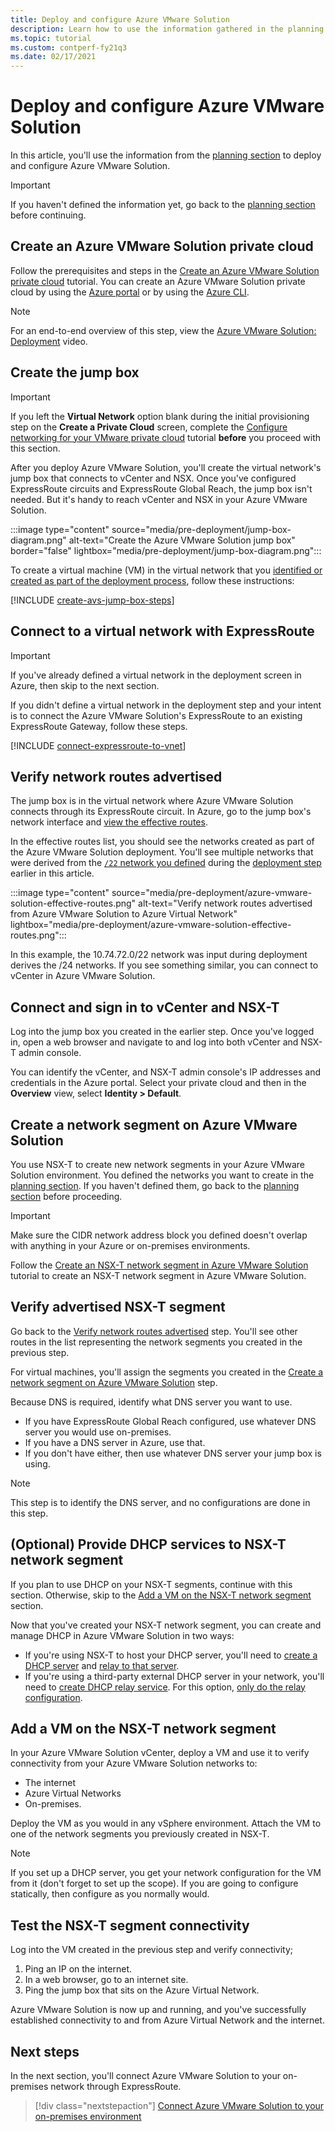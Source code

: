 ```yaml
---
title: Deploy and configure Azure VMware Solution
description: Learn how to use the information gathered in the planning stage to deploy and configure the Azure VMware Solution private cloud.
ms.topic: tutorial
ms.custom: contperf-fy21q3
ms.date: 02/17/2021
---
```


# Deploy and configure Azure VMware Solution

In this article, you'll use the information from the [planning section](production-ready-deployment-steps.md) to deploy and configure Azure VMware Solution. 

>[!IMPORTANT]
>If you haven't defined the information yet, go back to the [planning section](production-ready-deployment-steps.md) before continuing.


## Create an Azure VMware Solution private cloud

Follow the prerequisites and steps in the [Create an Azure VMware Solution private cloud](tutorial-create-private-cloud.md) tutorial. You can create an Azure VMware Solution private cloud by using the [Azure portal](tutorial-create-private-cloud.md#azure-portal) or by using the [Azure CLI](tutorial-create-private-cloud.md#azure-cli).  

>[!NOTE]
>For an end-to-end overview of this step, view the [Azure VMware Solution: Deployment](https://www.youtube.com/embed/gng7JjxgayI) video.

## Create the jump box

>[!IMPORTANT]
>If you left the **Virtual Network** option blank during the initial provisioning step on the **Create a Private Cloud** screen, complete the [Configure networking for your VMware private cloud](tutorial-configure-networking.md) tutorial **before** you proceed with this section.  

After you deploy Azure VMware Solution, you'll create the virtual network's jump box that connects to vCenter and NSX. Once you've configured ExpressRoute circuits and ExpressRoute Global Reach, the jump box isn't needed.  But it's handy to reach vCenter and NSX in your Azure VMware Solution.  

:::image type="content" source="media/pre-deployment/jump-box-diagram.png" alt-text="Create the Azure VMware Solution jump box" border="false" lightbox="media/pre-deployment/jump-box-diagram.png":::

To create a virtual machine (VM) in the virtual network that you [identified or created as part of the deployment process](production-ready-deployment-steps.md#attach-virtual-network-to-azure-vmware-solution), follow these instructions: 

[!INCLUDE [create-avs-jump-box-steps](includes/create-jump-box-steps.md)]

## Connect to a virtual network with ExpressRoute

>[!IMPORTANT]
>If you've already defined a virtual network in the deployment screen in Azure, then skip to the next section.

If you didn't define a virtual network in the deployment step and your intent is to connect the Azure VMware Solution's ExpressRoute to an existing ExpressRoute Gateway, follow these steps.

[!INCLUDE [connect-expressroute-to-vnet](includes/connect-expressroute-vnet.md)]

## Verify network routes advertised

The jump box is in the virtual network where Azure VMware Solution connects through its ExpressRoute circuit.  In Azure, go to the jump box's network interface and [view the effective routes](../virtual-network/manage-route-table.md#view-effective-routes).

In the effective routes list, you should see the networks created as part of the Azure VMware Solution deployment. You'll see multiple networks that were derived from the [`/22` network you defined](production-ready-deployment-steps.md#ip-address-segment) during the [deployment step](#deploy-azure-vmware-solution) earlier in this article.

:::image type="content" source="media/pre-deployment/azure-vmware-solution-effective-routes.png" alt-text="Verify network routes advertised from Azure VMware Solution to Azure Virtual Network" lightbox="media/pre-deployment/azure-vmware-solution-effective-routes.png":::

In this example, the 10.74.72.0/22 network was input during deployment derives the /24 networks.  If you see something similar, you can connect to vCenter in Azure VMware Solution.

## Connect and sign in to vCenter and NSX-T

Log into the jump box you created in the earlier step. Once you've logged in, open a web browser and navigate to and log into both vCenter and NSX-T admin console.  

You can identify the vCenter, and NSX-T admin console's IP addresses and credentials in the Azure portal.  Select your private cloud and then in the **Overview** view, select **Identity > Default**. 

## Create a network segment on Azure VMware Solution

You use NSX-T to create new network segments in your Azure VMware Solution environment.  You defined the networks you want to create in the [planning section](production-ready-deployment-steps.md).  If you haven't defined them, go back to the [planning section](production-ready-deployment-steps.md) before proceeding.

>[!IMPORTANT]
>Make sure the CIDR network address block you defined doesn't overlap with anything in your Azure or on-premises environments.  

Follow the [Create an NSX-T network segment in Azure VMware Solution](tutorial-nsx-t-network-segment.md) tutorial to create an NSX-T network segment in Azure VMware Solution.

## Verify advertised NSX-T segment

Go back to the [Verify network routes advertised](#verify-network-routes-advertised) step. You'll see other routes in the list representing the network segments you created in the previous step.  

For virtual machines, you'll assign the segments you created in the [Create a network segment on Azure VMware Solution](#create-a-network-segment-on-azure-vmware-solution) step.  

Because DNS is required, identify what DNS server you want to use.  

- If you have ExpressRoute Global Reach configured, use whatever DNS server you would use on-premises.  
- If you have a DNS server in Azure, use that.  
- If you don't have either, then use whatever DNS server your jump box is using.

>[!NOTE]
>This step is to identify the DNS server, and no configurations are done in this step.

## (Optional) Provide DHCP services to NSX-T network segment

If you plan to use DHCP on your NSX-T segments, continue with this section. Otherwise, skip to the [Add a VM on the NSX-T network segment](#add-a-vm-on-the-nsx-t-network-segment) section.  

Now that you've created your NSX-T network segment, you can create and manage DHCP in Azure VMware Solution in two ways:

* If you're using NSX-T to host your DHCP server, you'll need to [create a DHCP server](manage-dhcp.md#create-a-dhcp-server) and [relay to that server](manage-dhcp.md#create-dhcp-relay-service). 
* If you're using a third-party external DHCP server in your network, you'll need to [create DHCP relay service](manage-dhcp.md#create-dhcp-relay-service).  For this option, [only do the relay configuration](manage-dhcp.md#create-dhcp-relay-service).


## Add a VM on the NSX-T network segment

In your Azure VMware Solution vCenter, deploy a VM and use it to verify connectivity from your Azure VMware Solution networks to:

- The internet
- Azure Virtual Networks
- On-premises.  

Deploy the VM as you would in any vSphere environment.  Attach the VM to one of the network segments you previously created in NSX-T.  

>[!NOTE]
>If you set up a DHCP server, you get your network configuration for the VM from it (don't forget to set up the scope).  If you are going to configure statically, then configure as you normally would.

## Test the NSX-T segment connectivity

Log into the VM created in the previous step and verify connectivity;

1. Ping an IP on the internet.
2. In a web browser, go to an internet site.
3. Ping the jump box that sits on the Azure Virtual Network.

Azure VMware Solution is now up and running, and you've successfully established connectivity to and from Azure Virtual Network and the internet.

## Next steps

In the next section, you'll connect Azure VMware Solution to your on-premises network through ExpressRoute.
> [!div class="nextstepaction"]
> [Connect Azure VMware Solution to your on-premises environment](azure-vmware-solution-on-premises.md)
